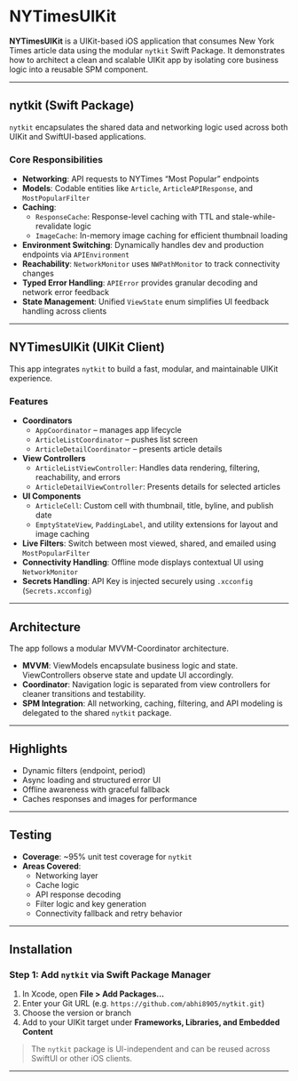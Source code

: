 # NYTimesUIKit

**NYTimesUIKit** is a UIKit-based iOS application that consumes New York Times article data using the modular `nytkit` Swift Package. It demonstrates how to architect a clean and scalable UIKit app by isolating core business logic into a reusable SPM component.

---

## nytkit (Swift Package)

`nytkit` encapsulates the shared data and networking logic used across both UIKit and SwiftUI-based applications.

### Core Responsibilities

- **Networking**: API requests to NYTimes “Most Popular” endpoints
- **Models**: Codable entities like `Article`, `ArticleAPIResponse`, and `MostPopularFilter`
- **Caching**:
  - `ResponseCache`: Response-level caching with TTL and stale-while-revalidate logic
  - `ImageCache`: In-memory image caching for efficient thumbnail loading
- **Environment Switching**: Dynamically handles dev and production endpoints via `APIEnvironment`
- **Reachability**: `NetworkMonitor` uses `NWPathMonitor` to track connectivity changes
- **Typed Error Handling**: `APIError` provides granular decoding and network error feedback
- **State Management**: Unified `ViewState` enum simplifies UI feedback handling across clients

---

## NYTimesUIKit (UIKit Client)

This app integrates `nytkit` to build a fast, modular, and maintainable UIKit experience.

### Features

- **Coordinators**
  - `AppCoordinator` – manages app lifecycle
  - `ArticleListCoordinator` – pushes list screen
  - `ArticleDetailCoordinator` – presents article details
- **View Controllers**
  - `ArticleListViewController`: Handles data rendering, filtering, reachability, and errors
  - `ArticleDetailViewController`: Presents details for selected articles
- **UI Components**
  - `ArticleCell`: Custom cell with thumbnail, title, byline, and publish date
  - `EmptyStateView`, `PaddingLabel`, and utility extensions for layout and image caching
- **Live Filters**: Switch between most viewed, shared, and emailed using `MostPopularFilter`
- **Connectivity Handling**: Offline mode displays contextual UI using `NetworkMonitor`
- **Secrets Handling**: API Key is injected securely using `.xcconfig` (`Secrets.xcconfig`)

---

## Architecture

The app follows a modular MVVM-Coordinator architecture.

- **MVVM**: ViewModels encapsulate business logic and state. ViewControllers observe state and update UI accordingly.
- **Coordinator**: Navigation logic is separated from view controllers for cleaner transitions and testability.
- **SPM Integration**: All networking, caching, filtering, and API modeling is delegated to the shared `nytkit` package.

---

## Highlights

- Dynamic filters (endpoint, period)
- Async loading and structured error UI
- Offline awareness with graceful fallback
- Caches responses and images for performance

---


## Testing

- **Coverage**: ~95% unit test coverage for `nytkit`
- **Areas Covered**:
  - Networking layer
  - Cache logic
  - API response decoding
  - Filter logic and key generation
  - Connectivity fallback and retry behavior

---

## Installation

### Step 1: Add `nytkit` via Swift Package Manager

1. In Xcode, open **File > Add Packages...**
2. Enter your Git URL (e.g. `https://github.com/abhi8905/nytkit.git`)
3. Choose the version or branch
4. Add to your UIKit target under **Frameworks, Libraries, and Embedded Content**

> The `nytkit` package is UI-independent and can be reused across SwiftUI or other iOS clients.

---
